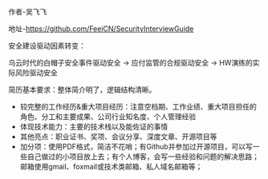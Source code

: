作者-吴飞飞

地址-https://github.com/FeeiCN/SecurityInterviewGuide

安全建设驱动因素转变：

乌云时代的白帽子安全事件驱动安全 -> 应付监管的合规驱动安全 -> HW演练的实际风险驱动安全

简历基本要求：整体简介明了，逻辑结构清晰。
  - 较完整的工作经历&重大项目经历：注意空档期、工作业绩、重大项目担任的角色、分工和主要成果、公司行业知名度、个人管理经验
  - 体现技术能力：主要的技术栈以及能佐证的事情
  - 其他亮点：职业证书、奖项、会议分享、深度文章、开源项目等
  - 加分项：使用PDF格式，简洁不花哨；有Github并参加过开源项目，可以写一些自己做过的小项目放上去；有个人博客，会写一些经验和问题的解决思路；邮箱使用gmail、foxmail或技术类邮箱、私人域名邮箱等；
